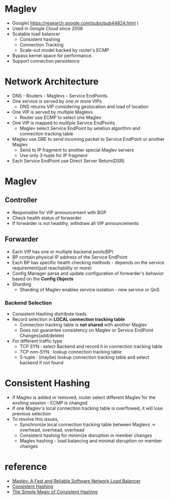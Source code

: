 # Maglev 
* Google( https://research.google.com/pubs/pub44824.html )
* Used in Google Cloud since 2008  
* Scalable load balancer
	* Consistent hashing 
	* Connection Tracking 
	* Scale-out model backed by router's ECMP
* Bypass kernel space for performance. 
* Support connection persistence 

# Network Architecture
* DNS - Routers - Maglevs - Service EndPoints. 
* One service is served by one or more VIPs 
	* DNS returns VIP considering geolocation and load of location
* One VIP is served by multiple Maglevs 
	* Router use ECMP to select one Maglev
* One VIP is mapped to multiple Service EndPoints
    * Maglev select Service EndPoint by seletion algorithm and connection tracking table
* Maglev use GRE to send incoming packet to Service EndPoint or another Maglev
	* Send to IP fragment to another special Maglev servers
	* Use only 3-tuple for IP fragment
* Each Service EndPoint use Direct Server Return(DSR)

# Maglev

## Controller
* Responsible for VIP announcement with BGP
* Check health status of forwarder
* If forwarder is not headthy, withdraw all VIP announcements

## Forwarder
* Each VIP has one or multiple backend pools(BP) 
* BP contain physical IP address of the Service EndPoint
* Each BP has specific health checking methods - depends on the service requirement(just reachability or more)  
* Config Manager parse and update configuration of forwarder's behavior based on the **Config Objects**   
* Sharding   
	* Sharding of Maglev enables service isolation - new service or QoS  

### Backend Selection  
* Consistent Hashing distribute loads 
* Record selection in **LOCAL connection tracking table**   
    * Connection tracking table is **not shared** with another Maglev    
	* Does not guarantee consistency on Maglev or Service EndPoint Changes(add/delete)  
* For different traffic type  
    * TCP SYN : select Backend and record it in connection tracking table  
	* TCP non-SYN : lookup connection tracking table  
	* 5-tuple : (maybe) lookup connection tracking table and select backend if not found  
	
# Consistent Hashing
* If Maglev is added or removed, router select different Maglev for the exsiting session - ECMP is changed  
* If one Maglev's local connection tracking table is overflowed, it will lose previous selection    
* To resolve this issues,   
    * Synchronize local connection tracking table between Maglevs -> overhead, overhead, overhead  
	* Consistent hashing for minimize disruption in member changes  
	* Maglev hashing - load balancing and minimal disruption on member changes    

# reference  
* [Maglev: A Fast and Reliable Software Network Load Balancer](https://blog.acolyer.org/2016/03/21/maglev-a-fast-and-reliable-software-network-load-balancer/)
* [Consistent Hashing](http://blog.carlosgaldino.com/consistent-hashing.html)
* [The Simple Magic of Consistent Hashing](https://dzone.com/articles/simple-magic-consistent)
